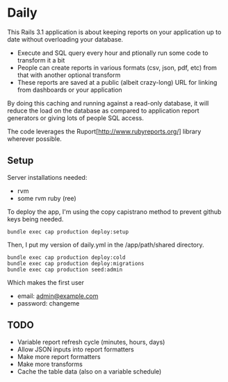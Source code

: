 # Daily

This Rails 3.1 application is about keeping reports on your application up to date without overloading your database.

* Execute and SQL query every hour and ptionally run some code to transform it a bit
* People can create reports in various formats (csv, json, pdf, etc) from that with another optional transform
* These reports are saved at a public (albeit crazy-long) URL for linking from dashboards or your application

By doing this caching and running against a read-only database, it will reduce the load on the database as compared to application report generators or giving lots of people SQL access.

The code leverages the Ruport[http://www.rubyreports.org/] library wherever possible.

## Setup

Server installations needed:

* rvm
* some rvm ruby (ree)

To deploy the app, I'm using the copy capistrano method to prevent github keys being needed.

    bundle exec cap production deploy:setup

Then, I put my version of daily.yml in the /app/path/shared directory.

    bundle exec cap production deploy:cold
    bundle exec cap production deploy:migrations
    bundle exec cap production seed:admin

Which makes the first user

* email: admin@example.com
* password: changeme

## TODO

* Variable report refresh cycle (minutes, hours, days)
* Allow JSON inputs into report formatters
* Make more report formatters
* Make more transforms
* Cache the table data (also on a variable schedule)